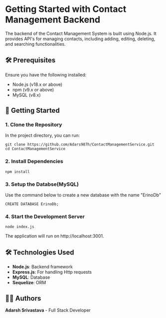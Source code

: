 




# Getting Started with Contact Management Backend

The backend of the Contact Management System is built using Node.js. It provides API's for managing contacts, including adding, editing, deleting, and searching functionalities.

## 🛠 Prerequisites
Ensure you have the following installed:

- Node.js (v18.x or above)
- npm (v9.x or above)
- MySQL (v8.x)

## 🚀 Getting Started
###  1. Clone the Repository

In the project directory, you can run:

``` 
git clone https://github.com/Adars987h/ContactManagementService.git
cd ContactManagementService
```

### 2. Install Dependencies

```
npm install
```

### 3. Setup the Databse(MySQL)
Use the command below to create a new database with the name "ErinoDb"
```
CREATE DATABASE ErinoDb;
```
### 4. Start the Development Server

```
node index.js
```
The application will run on http://localhost:3001.



## 🛠 Technologies Used
- __Node.js__: Backend framework
- __Express.js__: For handling Http requests
- __MySQL__: Database
- __Sequelize__: ORM


## 👨‍💻 Authors
__Adarsh Srivastava__ - Full Stack Developer

